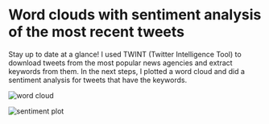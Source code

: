 # Word clouds with sentiment analysis of the most recent tweets
Stay up to date at a glance!  I used TWINT (Twitter Intelligence Tool) to download tweets from the most popular news agencies and extract keywords from them. In the next steps, I plotted a word cloud and did a sentiment analysis for tweets that have the keywords.


![word cloud](https://user-images.githubusercontent.com/16141443/160400561-9a1a7ddc-60ce-4f15-a907-2299fc794b5c.png)


![sentiment plot](https://user-images.githubusercontent.com/16141443/160400527-9c8b3ae4-209b-410f-887d-cbd04f883924.png)
